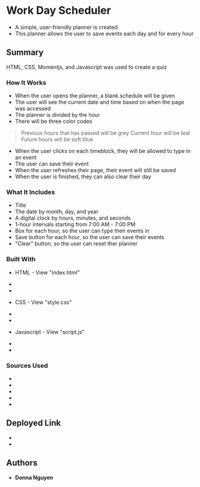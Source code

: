 # Work Day Scheduler
* A simple, user-friendly planner is created
* This planner allows the user to save events each day and for every hour


## Summary

HTML, CSS, Momentjs, and Javascript was used to create a quiz

### How It Works
* When the user opens the planner, a blank schedule will be given
* The user will see the current date and time based on when the page was accessed
* The planner is divided by the hour
* There will be three color codes
> Previous hours that has passed will be grey
> Current hour will be teal
> Future hours will be soft blue
* When the user clicks on each timeblock, they will be allowed to type in an event
* The user can save their event
* When the user refreshes their page, their event will still be saved
* When the user is finished, they can also clear their day


### What It Includes
* Title
* The date by month, day, and year
* A digital clock by hours, minutes, and seconds
* 1-hour intervals starting from 7:00 AM - 7:00 PM
* Box for each hour, so the user can type their events in
* Save button for each hour, so the user can save their events
* "Clear" button, so the user can reset ther planner

### Built With
* HTML - View "index.html"
* 
* 

* CSS - View "style.css"
* 
* 

* Javascript - View "script.js"
* 
* 

### Sources Used
* 
* 
* 
* 
* 

## Deployed Link
* 
* 


## Authors
* **Donna Nguyen** 
